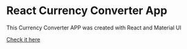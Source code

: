 # React Currency Converter App

This Currency Converter APP was created with React and Material UI

[Check it here](https://alexbardyshev.github.io/react-currency-converter/)

